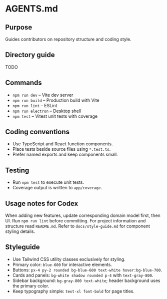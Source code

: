 # AGENTS.md

## Purpose
Guides contributors on repository structure and coding style.

## Directory guide
TODO

## Commands
- `npm run dev`      – Vite dev server
- `npm run build`    – Production build with Vite
- `npm run lint`     – ESLint
- `npm run electron` – Desktop shell
- `npm test`         – Vitest unit tests with coverage

## Coding conventions
- Use TypeScript and React function components.
- Place tests beside source files using `*.test.ts`.
- Prefer named exports and keep components small.

## Testing
- Run `npm test` to execute unit tests.
- Coverage output is written to `app/coverage`.
## Usage notes for Codex
When adding new features, update corresponding domain model first, then UI. Run `npm run lint` before committing.
For project information and structure read `README.md`.
Refer to `docs/style-guide.md` for component styling details.

## Styleguide
- Use Tailwind CSS utility classes exclusively for styling.
- Primary color: `blue-600` for interactive elements.
- Buttons: `px-4 py-2 rounded bg-blue-600 text-white hover:bg-blue-700`.
- Cards and panels: `bg-white shadow rounded p-4` with `text-gray-800`.
- Sidebar background: `bg-gray-800 text-white`; header background uses the primary color.
- Keep typography simple: `text-xl font-bold` for page titles.
